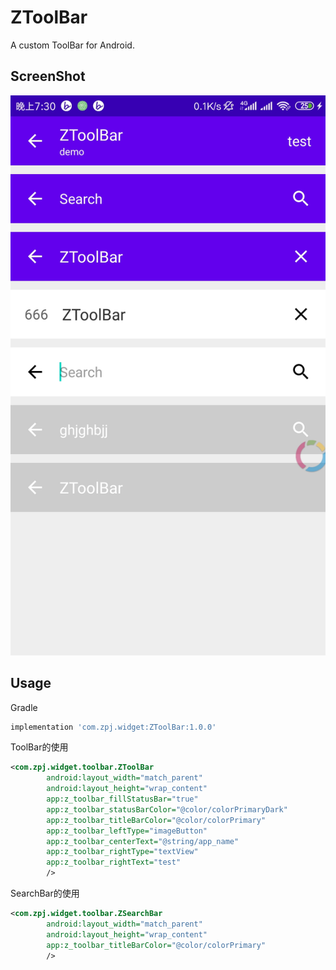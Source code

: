 # ZToolBar
 A custom ToolBar for Android.

## ScreenShot
![截图](/img/img0.jpg)

## Usage

Gradle

```gradle
implementation 'com.zpj.widget:ZToolBar:1.0.0'
```

ToolBar的使用

```xml
<com.zpj.widget.toolbar.ZToolBar
        android:layout_width="match_parent"
        android:layout_height="wrap_content"
        app:z_toolbar_fillStatusBar="true"
        app:z_toolbar_statusBarColor="@color/colorPrimaryDark"
        app:z_toolbar_titleBarColor="@color/colorPrimary"
        app:z_toolbar_leftType="imageButton"
        app:z_toolbar_centerText="@string/app_name"
        app:z_toolbar_rightType="textView"
        app:z_toolbar_rightText="test"
        />
```

SearchBar的使用

```xml
<com.zpj.widget.toolbar.ZSearchBar
        android:layout_width="match_parent"
        android:layout_height="wrap_content"
        app:z_toolbar_titleBarColor="@color/colorPrimary"
        />
```
